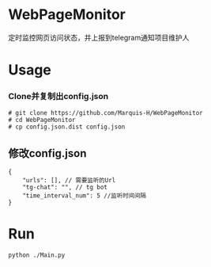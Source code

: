 # WebPageMonitor
定时监控网页访问状态，并上报到telegram通知项目维护人

# Usage
### Clone并复制出config.json
```
# git clone https://github.com/Marquis-H/WebPageMonitor
# cd WebPageMonitor
# cp config.json.dist config.json
```
## 修改config.json
```
{
    "urls": [], // 需要监听的Url
    "tg-chat": "", // tg bot
    "time_interval_num": 5 //监听时间间隔
}
```

# Run
```
python ./Main.py
```